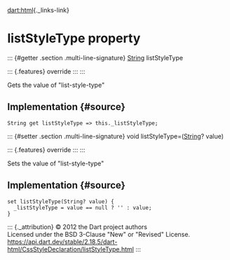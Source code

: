 [dart:html](../../dart-html/dart-html-library){._links-link}

listStyleType property
======================

::: {#getter .section .multi-line-signature}
[String](../../dart-core/string-class) listStyleType

::: {.features}
override
:::
:::

Gets the value of \"list-style-type\"

Implementation {#source}
--------------

``` {.language-dart data-language="dart"}
String get listStyleType => this._listStyleType;
```

::: {#setter .section .multi-line-signature}
void listStyleType=([String](../../dart-core/string-class)? value)

::: {.features}
override
:::
:::

Sets the value of \"list-style-type\"

Implementation {#source}
--------------

``` {.language-dart data-language="dart"}
set listStyleType(String? value) {
  _listStyleType = value == null ? '' : value;
}
```

::: {._attribution}
© 2012 the Dart project authors\
Licensed under the BSD 3-Clause \"New\" or \"Revised\" License.\
<https://api.dart.dev/stable/2.18.5/dart-html/CssStyleDeclaration/listStyleType.html>
:::
